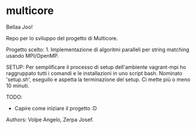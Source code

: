 # multicore

Bellaa Joo!

Repo per lo sviluppo del progetto di Multicore.

Progetto scelto: 1.
Implementazione di algoritmi paralleli per string matching
usando MPI/OpenMP.


SETUP:
Per semplificare il processo di setup dell'ambiente vagrant-mpi
ho raggruppato tutti i comandi e le installazioni in uno script
bash. Nominato 'setup.sh', eseguilo e aspetta la terminazione 
del setup. Ci mette più o meno 10 minuti.


TODO:
- Capire come iniziare il progetto :D




Authors: Volpe Angelo, Zerpa Josef.
